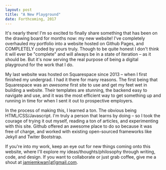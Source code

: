 ```yaml
---
layout: post
title: "A New Playground"
date: Forthcoming, 2017
---
```


It's nearly there! I'm so excited to finally share something that has been on the drawing board for months now: my new website! I've completely overhauled my portfolio into a website hosted on Github Pages, and COMPLETELY coded by yours truly. Though to be quite honest I don't think it will ever be "complete" and will always be in a state of iteration – as it should be. But it's now serving the real purpose of being a digital playground for the work that I do.

My last website was hosted on Squarespace since 2013 – when I first finished my undergrad. I had it there for many reasons. The first being that Squarespace was an <i>awesome</i> first site to use and get my feet wet in building a website. Their templates are stunning, the backend easy to navigate and use, and it was the most efficient way to get something up and running in time for when I sent it out to prospective employers. 

In the process of making this, I learned a ton. The obvious being HTML/CSS/Javascript. I'm truly a person that learns by doing – so I took the courage of trying it out myself, reading a ton of articles, and experimenting with this site. Github offered an awesome place to do so because it was free of charge, and worked with existing open-sourced frameworks like Jekyll and Twiter Bootstrap. 

If you're into my work, keep an eye out for new things coming onto this website, where I'll explore my ideas/thoughts/philosophy through writing, code, and design. If you want to collaborate or just grab coffee, give me a shout at <a href="mailto:jamiemkwan@gmail.com?Subject=Hello!" target="_top">jamiemkwan[at]gmail.com</a>. 

